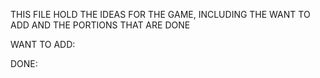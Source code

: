 THIS FILE HOLD THE IDEAS FOR THE GAME, INCLUDING THE WANT TO ADD AND THE PORTIONS THAT ARE DONE

WANT TO ADD:

DONE: 
